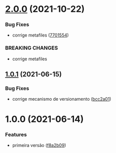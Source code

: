 # [2.0.0](https://github.com/homy-game-studio/hgs-unity-call-limiter/compare/v1.0.1...v2.0.0) (2021-10-22)


### Bug Fixes

* corrige metafiles ([7701554](https://github.com/homy-game-studio/hgs-unity-call-limiter/commit/7701554f771f68991e3942be0ef7a360b5671127))


### BREAKING CHANGES

* corrige metafiles

## [1.0.1](https://github.com/homy-game-studio/hgs-unity-call-limiter/compare/v1.0.0...v1.0.1) (2021-06-15)


### Bug Fixes

* corrige mecanismo de versionamento ([bcc2a01](https://github.com/homy-game-studio/hgs-unity-call-limiter/commit/bcc2a0111f3c72febeded5c5e21679cd31c7f266))

# 1.0.0 (2021-06-14)


### Features

* primeira versão ([f8a2b09](https://github.com/homy-game-studio/hgs-unity-call-limiter/commit/f8a2b0982edc8d5a9c71d99b7a23b42f4fa29392))
